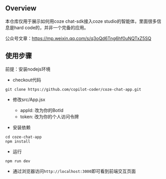 ## Overview

本仓库仅用于展示如何用coze chat-sdk接入coze studio的智能体，里面很多信息是hard code的，并非一个完备的应用。

公众号文章：https://mp.weixin.qq.com/s/q3oQd6Tng6hf0uNQTxZ5SQ

## 使用步骤

前提：安装nodejs环境

- checkout代码
```
git clone https://github.com/copilot-coder/coze-chat-app.git
```

- 修改src/App.jsx
  - appId: 改为你的BotId
  - token: 改为你的个人访问令牌

- 安装依赖
```
cd coze-chat-app
npm install
```

- 运行
```
npm run dev
```

- 通过浏览器访问`http://localhost:3000`即可看到前端交互页面